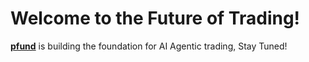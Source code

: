 # Welcome to the Future of Trading!

[**pfund**](https://github.com/PFund-Software-Ltd/pfund) is building the foundation for AI Agentic trading, Stay Tuned!
